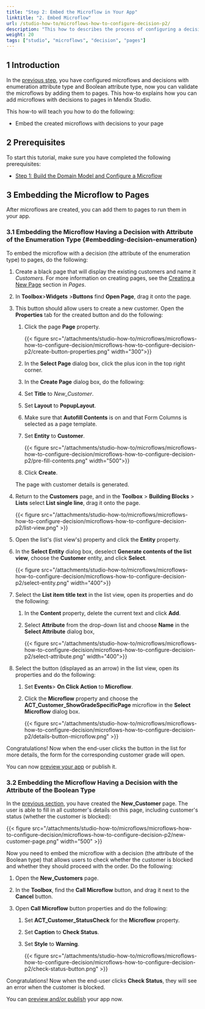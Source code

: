 ```yaml
---
title: "Step 2: Embed the Microflow in Your App"
linktitle: "2. Embed Microflow"
url: /studio-how-to/microflows-how-to-configure-decision-p2/
description: "This how to describes the process of configuring a decision in in Mendix Studio."
weight: 20
tags: ["studio", "microflows", "decision", "pages"]
---
```


## 1 Introduction 

In the [previous step](/studio-how-to/microflows-how-to-configure-decision-p1/), you have configured microflows and decisions with enumeration attribute type and Boolean attribute type, now you can validate the microflows by adding them to pages. This how-to explains how you can add microflows with decisions to pages in Mendix Studio. 

This how-to will teach you how to do the following:

* Embed the created microflows with decisions to your page

## 2 Prerequisites 

To start this tutorial, make sure you have completed the following prerequisites:

* [Step 1: Build the Domain Model and Configure a Microflow](/studio-how-to/microflows-how-to-configure-decision-p1/)

## 3 Embedding the Microflow to Pages   

After microflows are created, you can add them to pages to run them in your app. 

### 3.1 Embedding the Microflow Having a Decision with Attribute of the Enumeration Type {#embedding-decision-enumeration} 

To embed the microflow with a decision (the attribute of the enumeration type) to pages, do the following:

1. Create a black page that will display the existing customers and name it *Customers*. For more information on creating pages, see the [Creating a New Page](/studio/page-editor/) section in *Pages*.
2. In **Toolbox**>**Widgets** >**Buttons** find **Open Page**, drag it onto the page.
3. This button should allow users to create a new customer. Open the **Properties** tab for the created button and do the following:

    1. Click the page **Page** property.

        {{< figure src="/attachments/studio-how-to/microflows/microflows-how-to-configure-decision/microflows-how-to-configure-decision-p2/create-button-properties.png" width="300">}} 

    2. In the **Select Page** dialog box, click the plus icon in the top right corner.
    3. In the **Create Page** dialog box, do the following:
    4. Set **Title** to *New_Customer*.
    5. Set **Layout** to **PopupLayout**.
    6. Make sure that **Autofill Contents** is on and that Form Columns is selected as a page template.
    7. Set **Entity** to **Customer**. 

        {{< figure src="/attachments/studio-how-to/microflows/microflows-how-to-configure-decision/microflows-how-to-configure-decision-p2/pre-fill-contents.png" width="500">}} 

    8. Click **Create**.

    The page with customer details is generated.

4. Return to the **Customers** page, and in the **Toolbox** > **Building Blocks** > **Lists** select **List single line**, drag it onto the page. 

    {{< figure src="/attachments/studio-how-to/microflows/microflows-how-to-configure-decision/microflows-how-to-configure-decision-p2/list-view.png" >}} 

5. Open the list's (list view's) property and click the **Entity** property.
6. In the **Select Entity** dialog box, deselect **Generate contents of the list view**, choose the **Customer** entity, and click **Select**.

    {{< figure src="/attachments/studio-how-to/microflows/microflows-how-to-configure-decision/microflows-how-to-configure-decision-p2/select-entity.png" width="400">}} 

7. Select the **List item title text** in the list view, open its properties and do the following:

    1. In the **Content** property, delete the current text and click **Add**.
    2. Select **Attribute** from the drop-down list and choose **Name** in the **Select Attribute** dialog box,

        {{< figure src="/attachments/studio-how-to/microflows/microflows-how-to-configure-decision/microflows-how-to-configure-decision-p2/select-attribute.png" width="400">}} 

8. Select the button (displayed as an arrow) in the list view, open its properties and do the following: 

    1. Set **Events**> **On Click Action** to **Microflow**.
    2. Click the **Microflow** property and choose the **ACT_Customer_ShowGradeSpecificPage** microflow in the **Select Microflow** dialog box.

        {{< figure src="/attachments/studio-how-to/microflows/microflows-how-to-configure-decision/microflows-how-to-configure-decision-p2/details-button-microflow.png" >}} 

Congratulations! Now when the end-user clicks the button in the list for more details, the form for the corresponding customer grade will open. 

You can now [preview your app](/studio/publishing-app/) or publish it.

### 3.2 Embedding the Microflow Having a Decision with the Attribute of the Boolean Type 

In the [previous section](#embedding-decision-enumeration), you have created the **New_Customer** page. The user is able to fill in all customer's details on this page, including customer's status (whether the customer is blocked):

{{< figure src="/attachments/studio-how-to/microflows/microflows-how-to-configure-decision/microflows-how-to-configure-decision-p2/new-customer-page.png" width="500" >}}

Now you need to embed the microflow with a decision (the attribute of the Boolean type) that allows users to check whether the customer is blocked and whether they should proceed with the order. Do the following:

1. Open the **New_Customers** page.
2. In the **Toolbox**, find the **Call Microflow** button, and drag it next to the **Cancel** button.
3. Open **Call Microflow** button properties and do the following:

    1. Set **ACT_Customer_StatusCheck** for the **Microflow** property.
    2. Set **Caption** to **Check Status**.
    3. Set **Style** to **Warning**.

        {{< figure src="/attachments/studio-how-to/microflows/microflows-how-to-configure-decision/microflows-how-to-configure-decision-p2/check-status-button.png" >}} 

Congratulations! Now when the end-user clicks **Check Status**, they will see an error when the customer is blocked.

You can [preview and/or publish](/studio/publishing-app/) your app now. 
